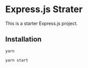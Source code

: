 # Express.js Strater

This is a starter Express.js project.

## Installation

```bash
yarn
```

```bash
yarn start
```
